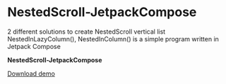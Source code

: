 ﻿# NestedScroll-JetpackCompose

2 different solutions to create NestedScroll vertical list NestedInLazyColumn(), NestedInColumn() is a simple program written in Jetpack Compose

**NestedScroll-JetpackCompose**

<a href="https://github.com/sardormobile/NestedScroll-JetpackCompose/blob/main/app-debug.apk">Download demo</a>
